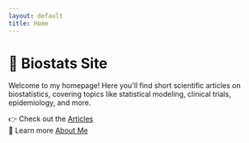 ```yaml
---
layout: default
title: Home
---
```


# 🧪 Biostats Site

Welcome to my homepage! Here you'll find short scientific articles on biostatistics, covering topics like statistical modeling, clinical trials, epidemiology, and more.

👉 Check out the [Articles](./articles.html)  
📖 Learn more [About Me](./about.html)
